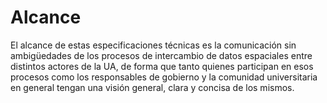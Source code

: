 # Alcance

El alcance de estas especificaciones técnicas es la comunicación sin ambigüedades de los procesos de intercambio de datos espaciales entre distintos actores de la UA, de forma que tanto quienes participan en esos procesos como los responsables de gobierno y la comunidad universitaria en general tengan una visión general, clara y concisa de los mismos.  
